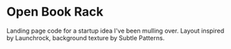 # Open Book Rack

Landing page code for a startup idea I've been mulling over. Layout inspired by Launchrock, background texture by Subtle Patterns.
